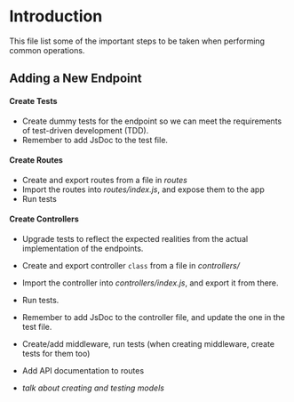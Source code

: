 # Introduction

This file list some of the important steps to be taken when performing common operations.

## Adding a New Endpoint

#### Create Tests

* Create dummy tests for the endpoint so we can meet the requirements of test-driven development (TDD).
* Remember to add JsDoc to the test file.

#### Create Routes

* Create and export routes from a file in *routes*
* Import the routes into *routes/index.js*, and expose them to the app
* Run tests

#### Create Controllers

* Upgrade tests to reflect the expected realities from the actual implementation of the endpoints.
* Create and export controller `class` from a file in *controllers/*
* Import the controller into *controllers/index.js*, and export it from there.
* Run tests.
* Remember to add JsDoc to the controller file, and update the one in the test file.

* Create/add middleware, run tests (when creating middleware, create tests for them too)
* Add API documentation to routes
* *talk about creating and testing models*
